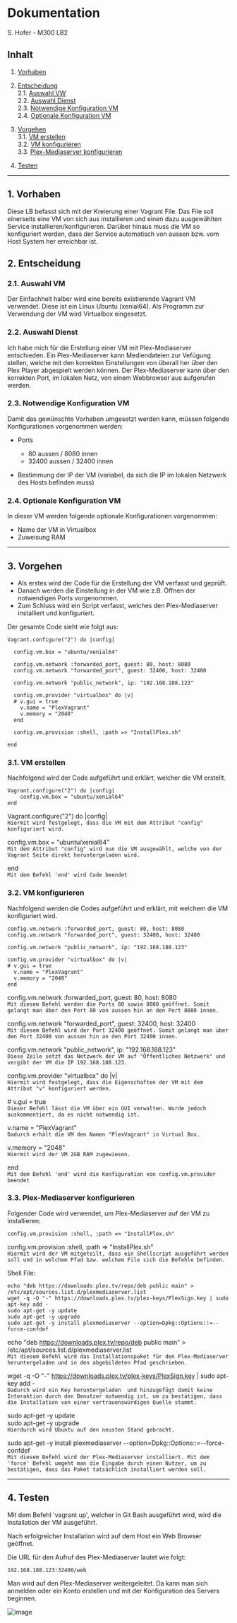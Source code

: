 # **Dokumentation**
S. Hofer - M300 LB2

## **Inhalt**
1. [Vorhaben](#Vorhaben)

2. [Entscheidung](#Entsch)  
    2.1. [Auswahl VW](#AuswVM)  
    2.2. [Auswahl Dienst](#AuswService)  
    2.3. [Notwendige Konfiguration VM](#Konf)  
    2.4. [Optionale Konfiguration VM](#OptKonf)

3. [Vorgehen](#Vorgehen)   
    3.1. [VM erstellen](#VMerst)  
    3.2. [VM konfigurieren](#VMkonf)  
    3.3. [Plex-Mediaserver konfigurieren](#Plexkonf)

4. [Testen](#Test)

-----------------

## **1. Vorhaben** <a name="Vorhaben"></a>
Diese LB befasst sich mit der Kreierung einer Vagrant File.
Das File soll einerseits eine VM von sich aus installieren und einen dazu ausgewählten Service installieren/konfigurieren. Darüber hinaus muss die VM so konfiguriert werden, dass der Service automatisch von aussen bzw. vom Host System her erreichbar ist.

## **2. Entscheidung** <a name="Entsch"></a>

### **2.1. Auswahl VM** <a name="AuswVM"></a>
Der Einfachheit halber wird eine bereits existierende Vagrant VM verwendet. Diese ist ein Linux Ubuntu (xenial64).
Als Programm zur Verwendung der VM wird Virtualbox eingesetzt.

### **2.2. Auswahl Dienst** <a name="AuswService"></a>
Ich habe mich für die Erstellung einer VM mit Plex-Mediaserver entschieden. Ein Plex-Mediaserver kann Mediendateien zur Vefügung stellen, welche mit den korrekten Einstellungen von überall her über den Plex Player abgespielt werden können. Der Plex-Mediaserver kann über den korrekten Port, im lokalen Netz, von einem Webbrowser aus aufgerufen werden.

### **2.3. Notwendige Konfiguration VM** <a name="Konf"></a>
Damit das gewünschte Vorhaben umgesetzt werden kann, müssen folgende Konfigurationen vorgenommen werden:
- Ports
    - 80 aussen / 8080 innen
    - 32400 aussen / 32400 innen

- Bestimmung der IP der VM (variabel, da sich die IP im lokalen Netzwerk des Hosts befinden muss)

### **2.4. Optionale Konfiguration VM** <a name="OptKonf"></a>
In dieser VM werden folgende optionale Konfigurationen vorgenommen:
- Name der VM in Virtualbox
- Zuweisung RAM

---

## **3. Vorgehen** <a name="Vorgehen"></a>
- Als erstes wird der Code für die Erstellung der VM verfasst und geprüft.
- Danach werden die Einstellung in der VM wie z.B. Öffnen der notwendigen Ports vorgenommen.
- Zum Schluss wird ein Script verfasst, welches den Plex-Mediaserver installiert und konfiguriert.

Der gesamte Code sieht wie folgt aus:

```
Vagrant.configure("2") do |config|

  config.vm.box = "ubuntu/xenial64"
  
  config.vm.network :forwarded_port, guest: 80, host: 8080
  config.vm.network "forwarded_port", guest: 32400, host: 32400

  config.vm.network "public_network", ip: "192.168.188.123"

  config.vm.provider "virtualbox" do |v|
  # v.gui = true
    v.name = "PlexVagrant"
    v.memory = "2048"
  end
  
  config.vm.provision :shell, :path => "InstallPlex.sh"
  
end
```

### **3.1. VM erstellen** <a name="VMerst"></a>
Nachfolgend wird der Code aufgeführt und erklärt, welcher die VM erstellt.

```
Vagrant.configure("2") do |config|  
    config.vm.box = "ubuntu/xenial64"  
end
```

Vagrant.configure("2") do |config|  
`Hiermit wird festgelegt, dass die VM mit dem Attribut "config" konfiguriert wird.`

config.vm.box = "ubuntu/xenial64"  
`Mit dem Attribut "config" wird nun die VM ausgewählt, welche von der Vagrant Seite direkt heruntergeladen wird.`

end  
`Mit dem Befehl 'end' wird Code beendet`

### **3.2. VM konfigurieren** <a name="VMkonf"></a>
Nachfolgend werden die Codes aufgeführt und erklärt, mit welchem die VM konfiguriert wird.

```
config.vm.network :forwarded_port, guest: 80, host: 8080
config.vm.network "forwarded_port", guest: 32400, host: 32400

config.vm.network "public_network", ip: "192.168.188.123"

config.vm.provider "virtualbox" do |v|
# v.gui = true
  v.name = "PlexVagrant"
  v.memory = "2048"
end
```

config.vm.network :forwarded_port, guest: 80, host: 8080  
`Mit diesem Befehl werden die Ports 80 sowie 8080 geöffnet. Somit gelangt man über den Port 80 von aussen hin an den Port 8080 innen.`

config.vm.network "forwarded_port", guest: 32400, host: 32400  
`Mit diesem Befehl wird der Port 32400 geöffnet. Somit gelangt man über den Port 32400 von aussen hin an den Port 32400 innen.`

config.vm.network "public_network", ip: "192.168.188.123"  
`Diese Zeile setzt das Netzwerk der VM auf "Öffentliches Netzwerk" und vergibt der VM die IP 192.168.188.123.`

config.vm.provider "virtualbox" do |v|  
`Hiermit wird festgelegt, dass die Eigenschaften der VM mit dem Attribut "v" konfiguriert werden.`

\# v.gui = true  
`Dieser Befehl lässt die VM über ein GUI verwalten. Wurde jedoch auskommentiert, da es nicht notwendig ist.`

v.name = "PlexVagrant"  
`Dadurch erhält die VM den Namen "PlexVagrant" in Virtual Box.`

v.memory = "2048"  
`Hiermit wird der VM 2GB RAM zugewiesen.`

end  
`Mit dem Befehl 'end' wird die Konfiguration von config.vm.provider beendet`

### **3.3. Plex-Mediaserver konfigurieren** <a name="Plexkonf"></a>

Folgender Code wird verwendet, um Plex-Mediaserver auf der VM zu installieren:

```
config.vm.provision :shell, :path => "InstallPlex.sh"
```

config.vm.provision :shell, :path => "InstallPlex.sh"  
`Hiermit wird der VM mitgeteilt, dass ein Shellscript ausgeführt werden soll und in welchem Pfad bzw. welchem File sich die Befehle befinden.`

Shell File:

```
echo "deb https://downloads.plex.tv/repo/deb public main" > /etc/apt/sources.list.d/plexmediaserver.list
wget -q -O "-" https://downloads.plex.tv/plex-keys/PlexSign.key | sudo apt-key add -
sudo apt-get -y update
sudo apt-get -y upgrade
sudo apt-get -y install plexmediaserver --option=Dpkg::Options::=--force-confdef
```

echo "deb https://downloads.plex.tv/repo/deb public main" > /etc/apt/sources.list.d/plexmediaserver.list  
`Mit diesem Befehl wird das Installationspaket für den Plex-Mediaserver heruntergeladen und in den abgebildeten Pfad geschrieben.`

wget -q -O "-" https://downloads.plex.tv/plex-keys/PlexSign.key | sudo apt-key add -  
`Dadurch wird ein Key heruntergeladen  und hinzugefügt damit keine Interaktion durch den Benutzer notwendig ist, um zu bestätigen, dass die Installation von einer vertrauenswürdigen Quelle stammt.`

sudo apt-get -y update  
sudo apt-get -y upgrade  
`Hierdurch wird Ubuntu auf den neusten Stand gebracht.`

sudo apt-get -y install plexmediaserver --option=Dpkg::Options::=--force-confdef  
`Mit diesem Befehl wird der Plex-Mediaserver installiert. Mit dem 'force' Befehl umgeht man die Eingabe durch einen Nutzer, um zu bestätigen, dass das Paket tatsächlich installiert werden soll.`

---

## **4. Testen** <a name="Test"></a>

Mit dem Befehl 'vagrant up', welcher in Git Bash ausgeführt wird, wird die Installation der VM ausgeführt.

Nach erfolgreicher Installation wird auf dem Host ein Web Browser geöffnet.

Die URL für den Aufruf des Plex-Mediaserver lautet wie folgt:

```
192.168.188.123:32400/web
```

Man wird auf den Plex-Mediaserver weitergeleitet. Da kann man sich anmelden oder ein Konto erstellen und mit der Konfiguration des Servers beginnen.

![image](Pics/Plex-Access.png)